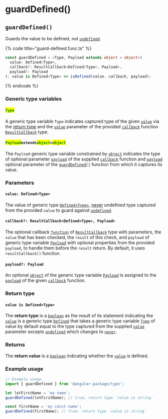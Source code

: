 # guardDefined()

## `guardDefined()`

Guards the value to be defined, not [`undefined`](https://developer.mozilla.org/en-US/docs/Web/JavaScript/Reference/Global\_Objects/undefined).

{% code title="guard-defined.func.ts" %}
```typescript
const guardDefined = <Type, Payload extends object = object>(
  value: Defined<Type>,
  callback?: ResultCallback<Defined<Type>, Payload>,
  payload?: Payload
): value is Defined<Type> => isDefined(value, callback, payload);
```
{% endcode %}

### Generic type variables

#### <mark style="color:green;">**`Type`**</mark>

A generic type variable `Type` indicates captured type of the given [`value`](page-7.md#value-array-less-than-type-greater-than) via the [return type](page-7.md#return-type) and the [`value`](../types/resultcallback.md#value-value) parameter of the provided [`callback`](page-7.md#callback-resultcallback-less-than-array-less-than-type-greater-than-payload-greater-than) function [`ResultCallback`](../types/resultcallback.md) type.

#### <mark style="color:green;">**`Payload`**</mark>**`extends`**<mark style="color:green;">**`object`**</mark>**`=`**<mark style="color:green;">**`object`**</mark>

The `Payload` generic type variable constrained by [`object`](https://www.typescriptlang.org/docs/handbook/basic-types.html#object) indicates the type of optional parameter [`payload`](../types/resultcallback.md#payload-payload) of the supplied [`callback`](page-7.md#callback-resultcallback-less-than-type-payload-greater-than) function and [`payload`](page-7.md#payload-payload) optional parameter of the [`guardDefined()`](page-7.md#guarddefined) function from which it captures its value.

### Parameters

#### `value: Defined<Type>`

The value of generic type [`Defined<Type>`](../types/defined.md), [never](https://www.typescriptlang.org/docs/handbook/basic-types.html#never) undefined type captured from the provided `value` to guard against [`undefined`](https://developer.mozilla.org/en-US/docs/Glossary/undefined).

#### `callback?: ResultCallback<Defined<Type>, Payload>`

The optional callback [`function`](https://developer.mozilla.org/en-US/docs/Web/JavaScript/Guide/Functions) of [`ResultCallback`](../types/resultcallback.md) type with parameters, the `value` that has been checked, the `result` of this check, and `payload` of generic type variable [`Payload`](page-7.md#payloadextendsobject-object) with optional properties from the provided `payload`, to handle them before the `result` return. By default, it uses `resultCallback()` function.

#### `payload?: Payload`

An optional [`object`](https://developer.mozilla.org/en-US/docs/Web/JavaScript/Reference/Global\_Objects/Object) of the generic type variable [`Payload`](page-7.md#payloadextendsobject-object) is assigned to the [`payload`](../types/resultcallback.md#payload-payload) of the given [`callback`](page-7.md#callback-resultcallback-less-than-bigint-payload-greater-than) function.

### Return type

#### `value is Defined<Type>`

The **return type** is a [`boolean`](https://www.typescriptlang.org/docs/handbook/basic-types.html#boolean) as the result of its statement indicating the [`value`](page-7.md#value-defined-less-than-type-greater-than) is a generic type [`Defined`](../types/defined.md) that takes a generic type variable [`Type`](page-7.md#type) of value by default equal to the type captured from the supplied [`value`](page-7.md#value-defined-less-than-type-greater-than) parameter excepts [`undefined`](https://www.typescriptlang.org/docs/handbook/basic-types.html#null-and-undefined) which changes to [`never`](https://www.typescriptlang.org/docs/handbook/basic-types.html#never).

### Returns

The **return value** is a [`boolean`](https://developer.mozilla.org/en-US/docs/Web/JavaScript/Reference/Global\_Objects/Boolean) indicating whether the [`value`](page-7.md#value-defined-less-than-type-greater-than) is defined.

### Example usage

```typescript
// Example usage.
import { guardDefined } from '@angular-package/type';

let letFirstName = 'my name';
guardDefined(letFirstName); // true; return type `value is string`

const firstName = 'my const name';
guardDefined(firstName); // true; return type `value is string`
```

